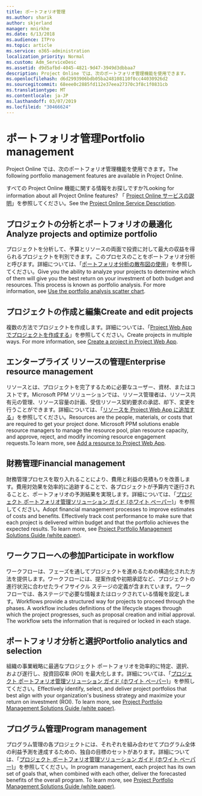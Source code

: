 ```yaml
---
title: ポートフォリオ管理
ms.author: sharik
author: skjerland
manager: mnirkhe
ms.date: 6/13/2018
ms.audience: ITPro
ms.topic: article
ms.service: o365-administration
localization_priority: Normal
ms.custom: Adm_ServiceDesc
ms.assetid: d9d5afbd-4045-4821-9d47-3949d3dbbaa7
description: Project Online では、次のポートフォリオ管理機能を使用できます。
ms.openlocfilehash: d6d2993906bdb05ba248108110f0cc44030926d2
ms.sourcegitcommit: 68eee0c2885fd112e37eea27370c3f8c1f0831cb
ms.translationtype: MT
ms.contentlocale: ja-JP
ms.lasthandoff: 03/07/2019
ms.locfileid: "30466624"
---
```

# <a name="portfolio-management"></a><span data-ttu-id="9b4e2-103">ポートフォリオ管理</span><span class="sxs-lookup"><span data-stu-id="9b4e2-103">Portfolio management</span></span>

<span data-ttu-id="9b4e2-104">Project Online では、次のポートフォリオ管理機能を使用できます。</span><span class="sxs-lookup"><span data-stu-id="9b4e2-104">The following portfolio management features are available in Project Online.</span></span>
  
<span data-ttu-id="9b4e2-105">すべての Project Online 機能に関する情報をお探しですか?</span><span class="sxs-lookup"><span data-stu-id="9b4e2-105">Looking for information about all Project Online features?</span></span> <span data-ttu-id="9b4e2-106">「 [Project Online サービスの説明](project-online-service-description.md)」を参照してください。</span><span class="sxs-lookup"><span data-stu-id="9b4e2-106">See the [Project Online Service Description](project-online-service-description.md).</span></span>
  
## <a name="analyze-projects-and-optimize-portfolio"></a><span data-ttu-id="9b4e2-107">プロジェクトの分析とポートフォリオの最適化</span><span class="sxs-lookup"><span data-stu-id="9b4e2-107">Analyze projects and optimize portfolio</span></span>
<span data-ttu-id="9b4e2-108"><a name="bkmk_AnalyzeProjects"> </a></span><span class="sxs-lookup"><span data-stu-id="9b4e2-108"></span></span>

<span data-ttu-id="9b4e2-p102">プロジェクトを分析して、予算とリソースの両面で投資に対して最大の収益を得られるプロジェクトを判別できます。このプロセスのことをポートフォリオ分析と呼びます。詳細については、「[ポートフォリオ分析の散布図の使用](http://go.microsoft.com/fwlink/?LinkID=823665&amp;clcid=0x409)」を参照してください。</span><span class="sxs-lookup"><span data-stu-id="9b4e2-p102">Give you the ability to analyze your projects to determine which of them will give you the best return on your investment of both budget and resources. This process is known as portfolio analysis. For more information, see [Use the portfolio analysis scatter chart](http://go.microsoft.com/fwlink/?LinkID=823665&amp;clcid=0x409).</span></span>
  
## <a name="create-and-edit-projects"></a><span data-ttu-id="9b4e2-112">プロジェクトの作成と編集</span><span class="sxs-lookup"><span data-stu-id="9b4e2-112">Create and edit projects</span></span>
<span data-ttu-id="9b4e2-113"><a name="bkmk_CreateAndEditProjects"> </a></span><span class="sxs-lookup"><span data-stu-id="9b4e2-113"></span></span>

<span data-ttu-id="9b4e2-p103">複数の方法でプロジェクトを作成します。詳細については、「[Project Web App でプロジェクトを作成する](http://go.microsoft.com/fwlink/?LinkID=746895&amp;clcid=0x409)」を参照してください。</span><span class="sxs-lookup"><span data-stu-id="9b4e2-p103">Create projects in multiple ways. For more information, see [Create a project in Project Web App](http://go.microsoft.com/fwlink/?LinkID=746895&amp;clcid=0x409).</span></span>
  
## <a name="enterprise-resource-management"></a><span data-ttu-id="9b4e2-116">エンタープライズ リソースの管理</span><span class="sxs-lookup"><span data-stu-id="9b4e2-116">Enterprise resource management</span></span>
<span data-ttu-id="9b4e2-117"><a name="bkmk_ResourceManagement"> </a></span><span class="sxs-lookup"><span data-stu-id="9b4e2-117"></span></span>

<span data-ttu-id="9b4e2-p104">リソースとは、プロジェクトを完了するために必要なユーザー、資材、またはコストです。Microsoft PPM ソリューションでは、リソース管理者は、リソース共有元の管理、リソース容量の計画、受信リソース契約要求の承認、却下、変更を行うことができます。詳細については、「[リソースを Project Web App に追加する](https://go.microsoft.com/fwlink/p/?LinkId=271320)」を参照してください。</span><span class="sxs-lookup"><span data-stu-id="9b4e2-p104">Resources are the people, materials, or costs that are required to get your project done. Microsoft PPM solutions enable resource managers to manage the resource pool, plan resource capacity, and approve, reject, and modify incoming resource engagement requests.To learn more, see [Add a resource to Project Web App](https://go.microsoft.com/fwlink/p/?LinkId=271320).</span></span>
  
## <a name="financial-management"></a><span data-ttu-id="9b4e2-120">財務管理</span><span class="sxs-lookup"><span data-stu-id="9b4e2-120">Financial management</span></span>
<span data-ttu-id="9b4e2-121"><a name="bkmk_FinancialManagement"> </a></span><span class="sxs-lookup"><span data-stu-id="9b4e2-121"></span></span>

<span data-ttu-id="9b4e2-p105">財務管理プロセスを取り入れることにより、費用と利益の見積もりを改善します。費用対効果を効率的に追跡することで、各プロジェクトが予算内で遂行されることと、ポートフォリオの予測結果を実現します。詳細については、「[プロジェクト ポートフォリオ管理ソリューション ガイド (ホワイト ペーパー)](https://go.microsoft.com/fwlink/p/?LinkId=402633)」を参照してください。</span><span class="sxs-lookup"><span data-stu-id="9b4e2-p105">Adopt financial management processes to improve estimates of costs and benefits. Effectively track cost performance to make sure that each project is delivered within budget and that the portfolio achieves the expected results. To learn more, see [Project Portfolio Management Solutions Guide (white paper)](https://go.microsoft.com/fwlink/p/?LinkId=402633).</span></span>
  
## <a name="participate-in-workflow"></a><span data-ttu-id="9b4e2-125">ワークフローへの参加</span><span class="sxs-lookup"><span data-stu-id="9b4e2-125">Participate in workflow</span></span>
<span data-ttu-id="9b4e2-126"><a name="bkmk_ParticipateInWorkflow"> </a></span><span class="sxs-lookup"><span data-stu-id="9b4e2-126"></span></span>

<span data-ttu-id="9b4e2-p106">ワークフローは、フェーズを通してプロジェクトを進めるための構造化された方法を提供します。ワークフローには、提案作成や初期承認など、プロジェクトの進行状況に合わせたライフサイクル ステージの定義が含まれています。ワークフローでは、各ステージで必要な情報またはロックされている情報を設定します。</span><span class="sxs-lookup"><span data-stu-id="9b4e2-p106">Workflows provide a structured way for projects to proceed through the phases. A workflow includes definitions of the lifecycle stages through which the project progresses, such as proposal creation and initial approval. The workflow sets the information that is required or locked in each stage.</span></span>
  
## <a name="portfolio-analytics-and-selection"></a><span data-ttu-id="9b4e2-130">ポートフォリオ分析と選択</span><span class="sxs-lookup"><span data-stu-id="9b4e2-130">Portfolio analytics and selection</span></span>
<span data-ttu-id="9b4e2-131"><a name="bkmk_PortfolioAnalyticsandSelection"> </a></span><span class="sxs-lookup"><span data-stu-id="9b4e2-131"></span></span>

<span data-ttu-id="9b4e2-p107">組織の事業戦略に最適なプロジェクト ポートフォリオを効率的に特定、選択、および遂行し、投資回収率 (ROI) を最大化します。詳細については、「[プロジェクト ポートフォリオ管理ソリューション ガイド (ホワイト ペーパー)](https://go.microsoft.com/fwlink/p/?LinkId=402633)」を参照してください。</span><span class="sxs-lookup"><span data-stu-id="9b4e2-p107">Effectively identify, select, and deliver project portfolios that best align with your organization's business strategy and maximize your return on investment (ROI). To learn more, see [Project Portfolio Management Solutions Guide (white paper)](https://go.microsoft.com/fwlink/p/?LinkId=402633).</span></span>
  
## <a name="program-management"></a><span data-ttu-id="9b4e2-134">プログラム管理</span><span class="sxs-lookup"><span data-stu-id="9b4e2-134">Program management</span></span>
<span data-ttu-id="9b4e2-135"><a name="bkmk_ProgramManagement"> </a></span><span class="sxs-lookup"><span data-stu-id="9b4e2-135"></span></span>

<span data-ttu-id="9b4e2-p108">プログラム管理の各プロジェクトには、それぞれを組み合わせてプログラム全体の利益予測を達成するための、独自の目標のセットがあります。詳細については、「[プロジェクト ポートフォリオ管理ソリューション ガイド (ホワイト ペーパー)](https://go.microsoft.com/fwlink/p/?LinkId=402633)」を参照してください。</span><span class="sxs-lookup"><span data-stu-id="9b4e2-p108">In program management, each project has its own set of goals that, when combined with each other, deliver the forecasted benefits of the overall program. To learn more, see [Project Portfolio Management Solutions Guide (white paper)](https://go.microsoft.com/fwlink/p/?LinkId=402633).</span></span>
  

